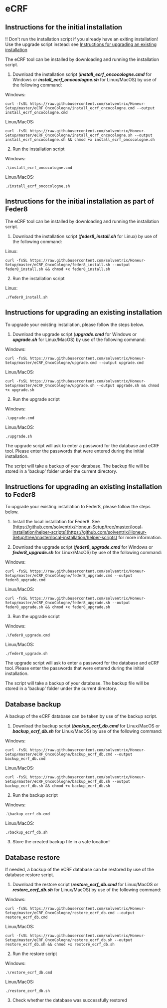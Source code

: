 # eCRF 

## Instructions for the initial installation

!! Don't run the installation script if you already have an exiting installation!  Use the upgrade script instead: see [Instructions for upgrading an existing installation](#upgrade-installation)

The eCRF tool can be installed by downloading and running the installation script.

1. Download the installation script (**_install_ecrf_oncocologne.cmd_** for Windows or **_install_ecrf_oncocologne.sh_** for Linux/MacOS) by use of the following command:

Windows:
```
curl -fsSL https://raw.githubusercontent.com/solventrix/Honeur-Setup/master/eCRF_OncoCologne/install_ecrf_oncocologne.cmd --output install_ecrf_oncocologne.cmd
```
Linux/MacOS:
```
curl -fsSL https://raw.githubusercontent.com/solventrix/Honeur-Setup/master/eCRF_OncoCologne/install_ecrf_oncocologne.sh --output install_ecrf_oncocologne.sh && chmod +x install_ecrf_oncocologne.sh
```
2. Run the installation script

Windows:
```
.\install_ecrf_oncocologne.cmd
```

Linux/MacOS:
```
./install_ecrf_oncocologne.sh
```

## Instructions for the initial installation as part of Feder8

The eCRF tool can be installed by downloading and running the installation script.

1. Download the installation script (**_feder8_install.sh_** for Linux) by use of the following command:

Linux:
```
curl -fsSL https://raw.githubusercontent.com/solventrix/Honeur-Setup/master/eCRF_OncoCologne/feder8_install.sh --output feder8_install.sh && chmod +x feder8_install.sh
```
2. Run the installation script

Linux:
```
./feder8_install.sh
```

## <a id="upgrade-installation"></a> Instructions for upgrading an existing installation
To upgrade your existing installation, please follow the steps below.

1. Download the upgrade script (**_upgrade.cmd_** for Windows or **_upgrade.sh_** for Linux/MacOS) by use of the following command:

Windows:
```
curl -fsSL https://raw.githubusercontent.com/solventrix/Honeur-Setup/master/eCRF_OncoCologne/upgrade.cmd --output upgrade.cmd
```
Linux/MacOS:
```
curl -fsSL https://raw.githubusercontent.com/solventrix/Honeur-Setup/master/eCRF_OncoCologne/upgrade.sh --output upgrade.sh && chmod +x upgrade.sh
```
2. Run the upgrade script

Windows:
```
.\upgrade.cmd
```

Linux/MacOS:
```
./upgrade.sh
```

The upgrade script will ask to enter a password for the database and eCRF tool. Please enter the passwords that were entered during the initial installation.

The script will take a backup of your database.  The backup file will be stored in a 'backup' folder under the current directory.


## <a id="upgrade-installation-feder8"></a> Instructions for upgrading an existing installation to Feder8
To upgrade your existing installation to Feder8, please follow the steps below.

1. Install the local installation for Feder8. See [https://github.com/solventrix/Honeur-Setup/tree/master/local-installation/helper-scripts](https://github.com/solventrix/Honeur-Setup/tree/master/local-installation/helper-scripts) for more information.

2. Download the upgrade script (**_feder8_upgrade.cmd_** for Windows or **_feder8_upgrade.sh_** for Linux/MacOS) by use of the following command:

Windows:
```
curl -fsSL https://raw.githubusercontent.com/solventrix/Honeur-Setup/master/eCRF_OncoCologne/feder8_upgrade.cmd --output feder8_upgrade.cmd
```
Linux/MacOS:
```
curl -fsSL https://raw.githubusercontent.com/solventrix/Honeur-Setup/master/eCRF_OncoCologne/feder8_upgrade.sh --output feder8_upgrade.sh && chmod +x feder8_upgrade.sh
```
3. Run the upgrade script

Windows:
```
.\feder8_upgrade.cmd
```

Linux/MacOS:
```
./feder8_upgrade.sh
```

The upgrade script will ask to enter a password for the database and eCRF tool. Please enter the passwords that were entered during the initial installation.

The script will take a backup of your database.  The backup file will be stored in a 'backup' folder under the current directory.



## Database backup
A backup of the eCRF database can be taken by use of the backup script.

1. Download the backup script (**_backup_ecrf_db.cmd_** for Linux/MacOS or **_backup_ecrf_db.sh_** for Linux/MacOS) by use of the following command:

Windows:
```
curl -fsSL https://raw.githubusercontent.com/solventrix/Honeur-Setup/master/eCRF_OncoCologne/backup_ecrf_db.cmd --output backup_ecrf_db.cmd
```
Linux/MacOS:
```
curl -fsSL https://raw.githubusercontent.com/solventrix/Honeur-Setup/master/eCRF_OncoCologne/backup_ecrf_db.sh --output backup_ecrf_db.sh && chmod +x backup_ecrf_db.sh
```
2. Run the backup script

Windows:
```
.\backup_ecrf_db.cmd
```
Linux/MacOS:
```
./backup_ecrf_db.sh
```
3. Store the created backup file in a safe location!

## Database restore
If needed, a backup of the eCRF database can be restored by use of the database restore script.

1. Download the restore script (**_restore_ecrf_db.cmd_** for Linux/MacOS or **_restore_ecrf_db.sh_** for Linux/MacOS) by use of the following command:

Windows:
```
curl -fsSL https://raw.githubusercontent.com/solventrix/Honeur-Setup/master/eCRF_OncoCologne/restore_ecrf_db.cmd --output restore_ecrf_db.cmd
```
Linux/MacOS:
```
curl -fsSL https://raw.githubusercontent.com/solventrix/Honeur-Setup/master/eCRF_OncoCologne/restore_ecrf_db.sh --output restore_ecrf_db.sh && chmod +x restore_ecrf_db.sh
```
2. Run the restore script

Windows:
```
.\restore_ecrf_db.cmd
```
Linux/MacOS:
```
./restore_ecrf_db.sh
```
3. Check whether the database was successfully restored



